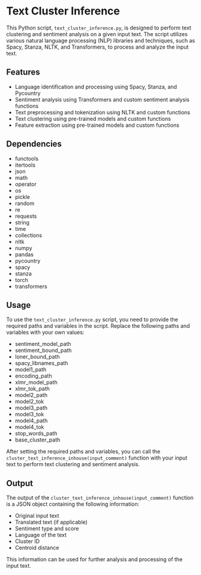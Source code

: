 # Text Cluster Inference

This Python script, `text_cluster_inference.py`, is designed to perform text clustering and sentiment analysis on a given input text. The script utilizes various natural language processing (NLP) libraries and techniques, such as Spacy, Stanza, NLTK, and Transformers, to process and analyze the input text.

## Features

- Language identification and processing using Spacy, Stanza, and Pycountry
- Sentiment analysis using Transformers and custom sentiment analysis functions
- Text preprocessing and tokenization using NLTK and custom functions
- Text clustering using pre-trained models and custom functions
- Feature extraction using pre-trained models and custom functions

## Dependencies

- functools
- itertools
- json
- math
- operator
- os
- pickle
- random
- re
- requests
- string
- time
- collections
- nltk
- numpy
- pandas
- pycountry
- spacy
- stanza
- torch
- transformers

## Usage

To use the `text_cluster_inference.py` script, you need to provide the required paths and variables in the script. Replace the following paths and variables with your own values:

- sentiment_model_path
- sentiment_bound_path
- loner_bound_path
- spacy_libnames_path
- model1_path
- encoding_path
- xlmr_model_path
- xlmr_tok_path
- model2_path
- model2_tok
- model3_path
- model3_tok
- model4_path
- model4_tok
- stop_words_path
- base_cluster_path

After setting the required paths and variables, you can call the `cluster_text_inference_inhouse(input_comment)` function with your input text to perform text clustering and sentiment analysis.

## Output

The output of the `cluster_text_inference_inhouse(input_comment)` function is a JSON object containing the following information:

- Original input text
- Translated text (if applicable)
- Sentiment type and score
- Language of the text
- Cluster ID
- Centroid distance

This information can be used for further analysis and processing of the input text.